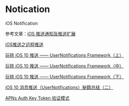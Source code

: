 # Notication
iOS Notification

参考文章：[iOS 推送通知及推送扩展](https://juejin.im/post/5bc9a6e45188254a075e305c)

[iOS推送之远程推送](https://www.jianshu.com/p/4b947569a548)

[玩转 iOS 10 推送 —— UserNotifications Framework（上）](https://www.jianshu.com/p/2f3202b5e758)

[玩转 iOS 10 推送 —— UserNotifications Framework（中）](https://www.jianshu.com/p/5a4b88874f3a)

[玩转 iOS 10 推送 —— UserNotifications Framework（下）](https://www.jianshu.com/p/25ca24215f75)

[iOS 10 消息推送（UserNotifications）秘籍总结（二）](https://www.jianshu.com/p/81c6bd16c7ac)

[APNs Auth Key Token 验证模式](https://www.jianshu.com/p/b700f0237b0e)